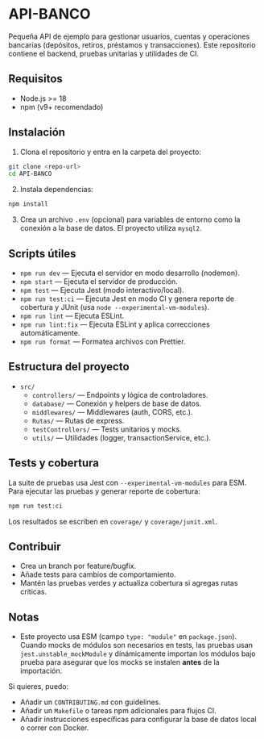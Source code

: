 # API-BANCO

Pequeña API de ejemplo para gestionar usuarios, cuentas y operaciones bancarias (depósitos, retiros, préstamos y transacciones). Este repositorio contiene el backend, pruebas unitarias y utilidades de CI.

## Requisitos

- Node.js >= 18
- npm (v9+ recomendado)

## Instalación

1. Clona el repositorio y entra en la carpeta del proyecto:

```bash
git clone <repo-url>
cd API-BANCO
```

2. Instala dependencias:

```bash
npm install
```

3. Crea un archivo `.env` (opcional) para variables de entorno como la conexión a la base de datos. El proyecto utiliza `mysql2`.

## Scripts útiles

- `npm run dev` — Ejecuta el servidor en modo desarrollo (nodemon).
- `npm start` — Ejecuta el servidor de producción.
- `npm test` — Ejecuta Jest (modo interactivo/local).
- `npm run test:ci` — Ejecuta Jest en modo CI y genera reporte de cobertura y JUnit (usa `node --experimental-vm-modules`).
- `npm run lint` — Ejecuta ESLint.
- `npm run lint:fix` — Ejecuta ESLint y aplica correcciones automáticamente.
- `npm run format` — Formatea archivos con Prettier.

## Estructura del proyecto

- `src/`
  - `controllers/` — Endpoints y lógica de controladores.
  - `database/` — Conexión y helpers de base de datos.
  - `middlewares/` — Middlewares (auth, CORS, etc.).
  - `Rutas/` — Rutas de express.
  - `testControllers/` — Tests unitarios y mocks.
  - `utils/` — Utilidades (logger, transactionService, etc.).

## Tests y cobertura

La suite de pruebas usa Jest con `--experimental-vm-modules` para ESM. Para ejecutar las pruebas y generar reporte de cobertura:

```bash
npm run test:ci
```

Los resultados se escriben en `coverage/` y `coverage/junit.xml`.

## Contribuir

- Crea un branch por feature/bugfix.
- Añade tests para cambios de comportamiento.
- Mantén las pruebas verdes y actualiza cobertura si agregas rutas críticas.

## Notas

- Este proyecto usa ESM (campo `type: "module"` en `package.json`). Cuando mocks de módulos son necesarios en tests, las pruebas usan `jest.unstable_mockModule` y dinámicamente importan los módulos bajo prueba para asegurar que los mocks se instalen **antes** de la importación.

Si quieres, puedo:
- Añadir un `CONTRIBUTING.md` con guidelines.
- Añadir un `Makefile` o tareas npm adicionales para flujos CI.
- Añadir instrucciones específicas para configurar la base de datos local o correr con Docker.
